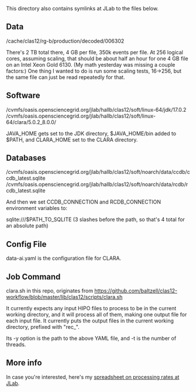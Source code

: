 This directory also contains symlinks at JLab to the files below.

## Data

/cache/clas12/rg-b/production/decoded/006302

There's 2 TB total there, 4 GB per file, 350k events per file.  At 256 logical cores, assuming scaling, that should be about half an hour for one 4 GB file on an Intel Xeon Gold 6130.  (My math yesterday was missing a couple factors:)  One thing I wanted to do is run some scaling tests, 16->256, but the same file can just be read repeatedly for that.

## Software

/cvmfs/oasis.opensciencegrid.org/jlab/hallb/clas12/soft/linux-64/jdk/17.0.2
/cvmfs/oasis.opensciencegrid.org/jlab/hallb/clas12/soft/linux-64/clara/5.0.2_8.0.0/

JAVA_HOME gets set to the JDK directory, $JAVA_HOME/bin added to $PATH, and CLARA_HOME set to the CLARA directory.

## Databases

/cvmfs/oasis.opensciencegrid.org/jlab/hallb/clas12/soft/noarch/data/ccdb/ccdb_latest.sqlite
/cvmfs/oasis.opensciencegrid.org/jlab/hallb/clas12/soft/noarch/data/rcdb/rcdb_latest.sqlite

And then we set CCDB_CONNECTION and RCDB_CONNECTION environment variables to:

sqlite:///$PATH_TO_SQLITE (3 slashes before the path, so that's 4 total for an absolute path)

## Config File

data-ai.yaml is the configuration file for CLARA.

## Job Command

clara.sh in this repo, originates from https://github.com/baltzell/clas12-workflow/blob/master/lib/clas12/scripts/clara.sh

It currently expects any input HIPO files to process to be in the current working directory, and it will process all of them, making one output file for each input file.  It currently puts the output files in the current working directory, prefixed with "rec_".

Its -y option is the path to the above YAML file, and -t is the number of threads.

## More info

In case you're interested, here's my [spreadsheet on processing rates at JLab](https://jeffersonlab-my.sharepoint.com/:x:/g/personal/baltzell_jlab_org/EU096WRXcyBLl_ApLfSCuvoBiwsPFfBN_0enCzU3dFV6rw?e=kB44Sj).
